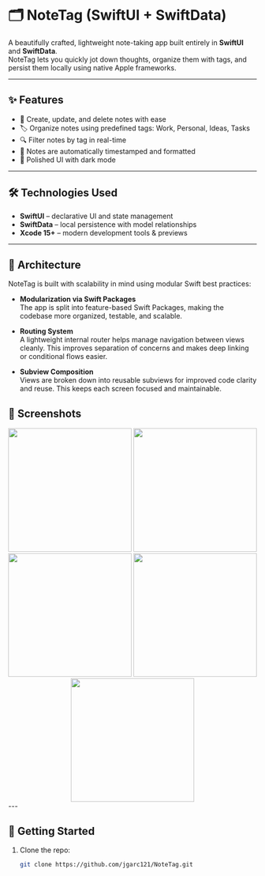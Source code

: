   # 🗂️ NoteTag (SwiftUI + SwiftData)

A beautifully crafted, lightweight note-taking app built entirely in **SwiftUI** and **SwiftData**.  
NoteTag lets you quickly jot down thoughts, organize them with tags, and persist them locally using native Apple frameworks.

---

## ✨ Features

- 📝 Create, update, and delete notes with ease
- 🏷️ Organize notes using predefined tags: Work, Personal, Ideas, Tasks
- 🔍 Filter notes by tag in real-time
- 📆 Notes are automatically timestamped and formatted
- 🌙 Polished UI with dark mode

---

## 🛠️ Technologies Used

- **SwiftUI** – declarative UI and state management
- **SwiftData** – local persistence with model relationships
- **Xcode 15+** – modern development tools & previews

---

## 🧱 Architecture

NoteTag is built with scalability in mind using modular Swift best practices:

- **Modularization via Swift Packages**  
  The app is split into feature-based Swift Packages, making the codebase more organized, testable, and scalable.

- **Routing System**  
  A lightweight internal router helps manage navigation between views cleanly. This improves separation of concerns and makes deep linking or conditional flows easier.

- **Subview Composition**  
  Views are broken down into reusable subviews for improved code clarity and reuse. This keeps each screen focused and maintainable.


## 📸 Screenshots
<div align="center">
  
  <img src="https://github.com/user-attachments/assets/97391dc7-c2df-4f2f-953a-054edc060411" width="250" />
  <img src="https://github.com/user-attachments/assets/e17c1175-d0e5-449e-bf0d-9b7f33868954" width="250" />
  <img src="https://github.com/user-attachments/assets/dc514b80-4937-4bab-baf2-9460916e616a" width="250" />
  <img src="https://github.com/user-attachments/assets/6f2fc161-fa3c-490a-8c9e-8315c02f4dd3" width="250" />
  <img src="https://github.com/user-attachments/assets/d89c0ab0-0b73-4f31-ba55-4f0f101202ca" width="250" />

</div>
---

## 🚀 Getting Started

1. Clone the repo:
   ```bash
   git clone https://github.com/jgarc121/NoteTag.git

